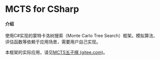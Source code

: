# MCTS for CSharp

#### 介绍
使用C#实现的蒙特卡洛树搜索（Monte Carlo Tree Search）框架。模拟算法、评估函数等依赖于应用场景，需要用户自己实现。

本框架的实际应用，请见[MCTS五子棋 (gitee.com)](https://gitee.com/freeman449/MCTS-Gobang)。

